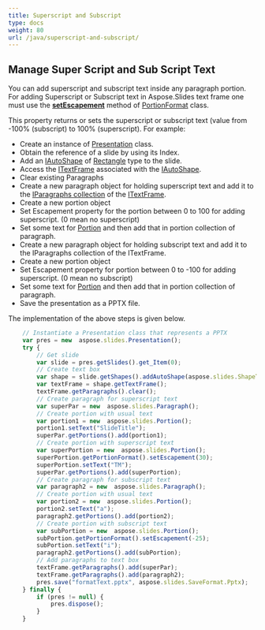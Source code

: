 ```yaml
---
title: Superscript and Subscript
type: docs
weight: 80
url: /java/superscript-and-subscript/
---
```


## **Manage Super Script and Sub Script Text**
You can add superscript and subscript text inside any paragraph portion. For adding Superscript or Subscript text in Aspose.Slides text frame one must use the [**setEscapement**](https://reference.aspose.com/slides/nodejs-java/aspose.slides/IBasePortionFormat#setEscapement-float-) method of [PortionFormat](https://reference.aspose.com/slides/nodejs-java/aspose.slides/PortionFormat) class.

This property returns or sets the superscript or subscript text (value from -100% (subscript) to 100% (superscript). For example:

- Create an instance of [Presentation](https://reference.aspose.com/slides/nodejs-java/aspose.slides/Presentation) class.
- Obtain the reference of a slide by using its Index.
- Add an [IAutoShape](https://reference.aspose.com/slides/nodejs-java/aspose.slides/IAutoShape) of [Rectangle](https://reference.aspose.com/slides/nodejs-java/aspose.slides/ShapeType#Rectangle) type to the slide.
- Access the [ITextFrame](https://reference.aspose.com/slides/nodejs-java/aspose.slides/ITextFrame) associated with the [IAutoShape](https://reference.aspose.com/slides/nodejs-java/aspose.slides/IAutoShape).
- Clear existing Paragraphs
- Create a new paragraph object for holding superscript text and add it to the [IParagraphs collection](https://reference.aspose.com/slides/nodejs-java/aspose.slides/ITextFrame#getParagraphs--) of the [ITextFrame](https://reference.aspose.com/slides/nodejs-java/aspose.slides/ITextFrame).
- Create a new portion object
- Set Escapement property for the portion between 0 to 100 for adding superscript. (0 mean no superscript)
- Set some text for [Portion](https://reference.aspose.com/slides/nodejs-java/aspose.slides/Portion) and then add that in portion collection of paragraph.
- Create a new paragraph object for holding subscript text and add it to the IParagraphs collection of the ITextFrame.
- Create a new portion object
- Set Escapement property for portion between 0 to -100 for adding superscript. (0 mean no subscript)
- Set some text for [Portion](https://reference.aspose.com/slides/nodejs-java/aspose.slides/Portion) and then add that in portion collection of paragraph.
- Save the presentation as a PPTX file.

The implementation of the above steps is given below.

```javascript
    // Instantiate a Presentation class that represents a PPTX
    var pres = new  aspose.slides.Presentation();
    try {
        // Get slide
        var slide = pres.getSlides().get_Item(0);
        // Create text box
        var shape = slide.getShapes().addAutoShape(aspose.slides.ShapeType.Rectangle, 100, 100, 200, 100);
        var textFrame = shape.getTextFrame();
        textFrame.getParagraphs().clear();
        // Create paragraph for superscript text
        var superPar = new  aspose.slides.Paragraph();
        // Create portion with usual text
        var portion1 = new  aspose.slides.Portion();
        portion1.setText("SlideTitle");
        superPar.getPortions().add(portion1);
        // Create portion with superscript text
        var superPortion = new  aspose.slides.Portion();
        superPortion.getPortionFormat().setEscapement(30);
        superPortion.setText("TM");
        superPar.getPortions().add(superPortion);
        // Create paragraph for subscript text
        var paragraph2 = new  aspose.slides.Paragraph();
        // Create portion with usual text
        var portion2 = new  aspose.slides.Portion();
        portion2.setText("a");
        paragraph2.getPortions().add(portion2);
        // Create portion with subscript text
        var subPortion = new  aspose.slides.Portion();
        subPortion.getPortionFormat().setEscapement(-25);
        subPortion.setText("i");
        paragraph2.getPortions().add(subPortion);
        // Add paragraphs to text box
        textFrame.getParagraphs().add(superPar);
        textFrame.getParagraphs().add(paragraph2);
        pres.save("formatText.pptx", aspose.slides.SaveFormat.Pptx);
    } finally {
        if (pres != null) {
            pres.dispose();
        }
    }
```

